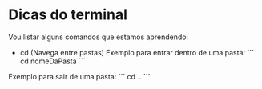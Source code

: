 # Dicas do terminal
Vou listar alguns comandos que estamos aprendendo:

- cd (Navega entre pastas)
Exemplo para entrar dentro de uma pasta:
´´´
cd nomeDaPasta
´´´

Exemplo para sair de uma pasta:
´´´
cd ..
´´´
